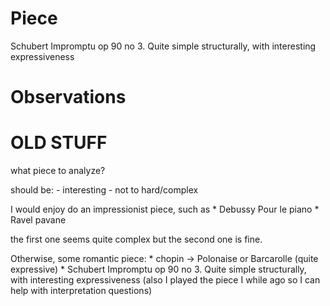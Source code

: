 # Piece
Schubert Impromptu op 90 no 3. Quite simple structurally, with interesting expressiveness

# Observations






# OLD STUFF 
what piece to analyze?

should be:
	- interesting
	- not to hard/complex

I would enjoy do an impressionist piece, such as 
	* Debussy Pour le piano
	* Ravel pavane

the first one seems quite complex but the second one is fine.

Otherwise, some romantic piece:
	* chopin -> Polonaise or Barcarolle (quite expressive)
	* Schubert Impromptu op 90 no 3. Quite simple structurally, with interesting expressiveness (also I played the piece I while ago so I can help with interpretation questions)

